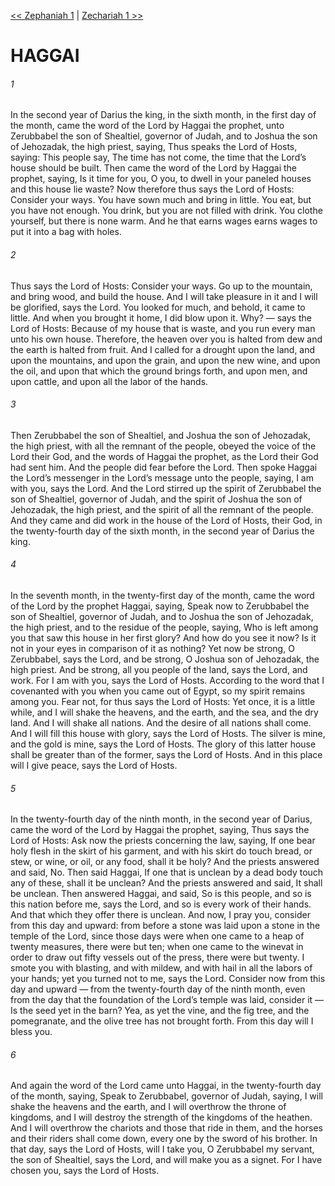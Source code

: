 [<< Zephaniah 1](Zephaniah%201)  |  [Zechariah 1 >>](Zechariah%201)

# HAGGAI
###### 1
In the second year of Darius the king, in the sixth month, in the first day of the month, came the word of the Lord by Haggai the prophet, unto Zerubbabel the son of Shealtiel, governor of Judah, and to Joshua the son of Jehozadak, the high priest, saying, Thus speaks the Lord of Hosts, saying: This people say, The time has not come, the time that the Lord’s house should be built. Then came the word of the Lord by Haggai the prophet, saying, Is it time for you, O you, to dwell in your paneled houses and this house lie waste? Now therefore thus says the Lord of Hosts: Consider your ways. You have sown much and bring in little. You eat, but you have not enough. You drink, but you are not filled with drink. You clothe yourself, but there is none warm. And he that earns wages earns wages to put it into a bag with holes.

###### 2
Thus says the Lord of Hosts: Consider your ways. Go up to the mountain, and bring wood, and build the house. And I will take pleasure in it and I will be glorified, says the Lord. You looked for much, and behold, it came to little. And when you brought it home, I did blow upon it. Why? — says the Lord of Hosts: Because of my house that is waste, and you run every man unto his own house. Therefore, the heaven over you is halted from dew and the earth is halted from fruit. And I called for a drought upon the land, and upon the mountains, and upon the grain, and upon the new wine, and upon the oil, and upon that which the ground brings forth, and upon men, and upon cattle, and upon all the labor of the hands.

###### 3
Then Zerubbabel the son of Shealtiel, and Joshua the son of Jehozadak, the high priest, with all the remnant of the people, obeyed the voice of the Lord their God, and the words of Haggai the prophet, as the Lord their God had sent him. And the people did fear before the Lord. Then spoke Haggai the Lord’s messenger in the Lord’s message unto the people, saying, I am with you, says the Lord. And the Lord stirred up the spirit of Zerubbabel the son of Shealtiel, governor of Judah, and the spirit of Joshua the son of Jehozadak, the high priest, and the spirit of all the remnant of the people. And they came and did work in the house of the Lord of Hosts, their God, in the twenty-fourth day of the sixth month, in the second year of Darius the king.

###### 4
In the seventh month, in the twenty-first day of the month, came the word of the Lord by the prophet Haggai, saying, Speak now to Zerubbabel the son of Shealtiel, governor of Judah, and to Joshua the son of Jehozadak, the high priest, and to the residue of the people, saying, Who is left among you that saw this house in her first glory? And how do you see it now? Is it not in your eyes in comparison of it as nothing? Yet now be strong, O Zerubbabel, says the Lord, and be strong, O Joshua son of Jehozadak, the high priest. And be strong, all you people of the land, says the Lord, and work. For I am with you, says the Lord of Hosts. According to the word that I covenanted with you when you came out of Egypt, so my spirit remains among you. Fear not, for thus says the Lord of Hosts: Yet once, it is a little while, and I will shake the heavens, and the earth, and the sea, and the dry land. And I will shake all nations. And the desire of all nations shall come. And I will fill this house with glory, says the Lord of Hosts. The silver is mine, and the gold is mine, says the Lord of Hosts. The glory of this latter house shall be greater than of the former, says the Lord of Hosts. And in this place will I give peace, says the Lord of Hosts.

###### 5
In the twenty-fourth day of the ninth month, in the second year of Darius, came the word of the Lord by Haggai the prophet, saying, Thus says the Lord of Hosts: Ask now the priests concerning the law, saying, If one bear holy flesh in the skirt of his garment, and with his skirt do touch bread, or stew, or wine, or oil, or any food, shall it be holy? And the priests answered and said, No. Then said Haggai, If one that is unclean by a dead body touch any of these, shall it be unclean? And the priests answered and said, It shall be unclean. Then answered Haggai, and said, So is this people, and so is this nation before me, says the Lord, and so is every work of their hands. And that which they offer there is unclean. And now, I pray you, consider from this day and upward: from before a stone was laid upon a stone in the temple of the Lord, since those days were when one came to a heap of twenty measures, there were but ten; when one came to the winevat in order to draw out fifty vessels out of the press, there were but twenty. I smote you with blasting, and with mildew, and with hail in all the labors of your hands; yet you turned not to me, says the Lord. Consider now from this day and upward — from the twenty-fourth day of the ninth month, even from the day that the foundation of the Lord’s temple was laid, consider it — Is the seed yet in the barn? Yea, as yet the vine, and the fig tree, and the pomegranate, and the olive tree has not brought forth. From this day will I bless you.

###### 6
And again the word of the Lord came unto Haggai, in the twenty-fourth day of the month, saying, Speak to Zerubbabel, governor of Judah, saying, I will shake the heavens and the earth, and I will overthrow the throne of kingdoms, and I will destroy the strength of the kingdoms of the heathen. And I will overthrow the chariots and those that ride in them, and the horses and their riders shall come down, every one by the sword of his brother. In that day, says the Lord of Hosts, will I take you, O Zerubbabel my servant, the son of Shealtiel, says the Lord, and will make you as a signet. For I have chosen you, says the Lord of Hosts.